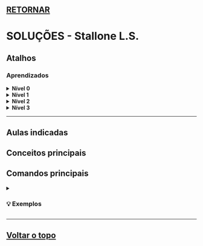 ## [RETORNAR](https://github.com/stallone-dev/Portugol-2022-Acervo)

# SOLUÇÕES - Stallone L.S.

## Atalhos

### Aprendizados

<details>
<summary><strong>Nível 0</strong></summary>

* [Exercício 1](./Nivel_0/Exercicio_01.por)
* [Exercício 2](./Nivel_0/Exercicio_02.por)
* [Exercício 3](./Nivel_0/Exercicio_03.por)
* [Exercício 4](./Nivel_0/Exercicio_04.por)
* [Exercício FINAL](./Nivel_0/Exercicio_FINAL.por)

</details>

<details>
<summary><strong>Nível 1</strong></summary>

* [Exercício 1](./Nivel_1/Exercicio_01.por)
* [Exercício 2](./Nivel_1/Exercicio_02.por)
* [Exercício 3](./Nivel_1/Exercicio_03.por)
* [Exercício 4](./Nivel_1/Exercicio_04.por)
* [Exercício 5](./Nivel_1/Exercicio_05.por)
* [Exercício 6](./Nivel_1/Exercicio_06.por)
* [Exercício 7](./Nivel_1/Exercicio_07.por)
* [Exercício FINAL](./Nivel_1/Exercicio_FINAL.por)

</details>



<details>
<summary><strong>Nível 2</strong></summary>

* [Exercício 1](./Nivel_2/Exercicio_01.por)
* [Exercício 2](./Nivel_2/Exercicio_02.por)
* [Exercício 3](./Nivel_2/Exercicio_03.por)
* [Exercício 4](./Nivel_2/Exercicio_04.por)
* [Exercício 5](./Nivel_2/Exercicio_05.por)
* [Exercício 6](./Nivel_2/Exercicio_06.por)
* [Exercício 7](./Nivel_2/Exercicio_07.por)
* [Exercício 8](./Nivel_2/Exercicio_08.por)
* [Exercício 9](./Nivel_2/Exercicio_09.por)
* [Exercício FINAL](./Nivel_2/Exercicio_FINAL.por)

</details>

<details>
<summary><strong>Nível 3</strong></summary>

* [Exercício 1](./Nivel_3/Exercicio_01.por)
* [Exercício 2](./Nivel_3/Exercicio_02.por)
* [Exercício 3](./Nivel_3/Exercicio_03.por)
* [Exercício 4](./Nivel_3/Exercicio_04.por)
* [Exercício 5](./Nivel_3/Exercicio_05.por)
* [Exercício 6](./Nivel_3/Exercicio_06.por)
* [Exercício 7](./Nivel_3/Exercicio_07.por)
* [Exercício 8](./Nivel_3/Exercicio_08.por)
* [Exercício 9](./Nivel_3/Exercicio_09.por)
* [Exercício FINAL](./Nivel_3/Exercicio_FINAL.por)

</details>

<!--
<details>
<summary><strong>Nível 4</strong></summary>

* [Exercício 1](./Nivel_4/Exercicio_01.por)
* [Exercício 2](./Nivel_4/Exercicio_02.por)
* [Exercício 3](./Nivel_4/Exercicio_03.por)
* [Exercício 4](./Nivel_4/Exercicio_04.por)
* [Exercício 5](./Nivel_4/Exercicio_05.por)
* [Exercício 6](./Nivel_4/Exercicio_06.por)
* [Exercício 7](./Nivel_4/Exercicio_07.por)
* [Exercício 8](./Nivel_4/Exercicio_08.por)
* [Exercício 9](./Nivel_4/Exercicio_09.por)
* [Exercício FINAL](./Nivel_4/Exercicio_FINAL.por)

</details>

<details>
<summary><strong>Nível 5</strong></summary>

* [Exercício 1](./Nivel_5/Exercicio_01.por)
* [Exercício 2](./Nivel_5/Exercicio_02.por)
* [Exercício 3](./Nivel_5/Exercicio_03.por)
* [Exercício 4](./Nivel_5/Exercicio_04.por)
* [Exercício 5](./Nivel_5/Exercicio_05.por)
* [Exercício 6](./Nivel_5/Exercicio_06.por)
* [Exercício 7](./Nivel_5/Exercicio_07.por)
* [Exercício 8](./Nivel_5/Exercicio_08.por)
* [Exercício FINAL](./Nivel_5/Exercicio_FINAL.por)

</details>



-->



***

## Aulas indicadas

## Conceitos principais

## Comandos principais

<details>
<summary><h3>💡 Exemplos</h3></summary>

**Exemplo 1:**

~~~portugol
    escreva("Olá Mundo!")
~~~
</details>

***

## [Voltar o topo](#retornar)
